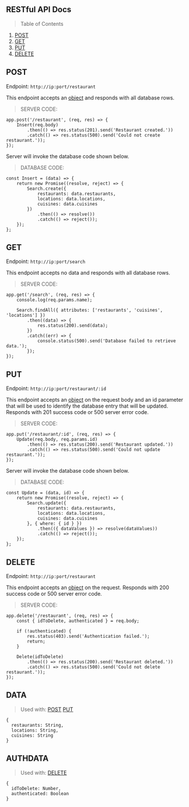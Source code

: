 ## RESTful API Docs
> Table of Contents

1. [POST](#POST)
1. [GET](#GET)
1. [PUT](#PUT)
1. [DELETE](#DELETE)


## POST

Endpoint: `http://ip:port/restaurant`

This endpoint accepts an [object](#DATA) and responds with all database rows.

>SERVER CODE:
```
app.post('/restaurant', (req, res) => {
	Insert(req.body)
		.then(() => res.status(201).send('Restaurant created.'))
		.catch(() => res.status(500).send('Could not create restaurant.'));
});
```

Server will invoke the database code shown below.

>DATABASE CODE:
```
const Insert = (data) => {
	return new Promise((resolve, reject) => {
		Search.create({
			restaurants: data.restaurants,
			locations: data.locations,
			cuisines: data.cuisines
		})
			.then(() => resolve())
			.catch(() => reject());
	});
};
```

## GET

Endpoint: `http://ip:port/search`

This endpoint accepts no data and responds with all database rows.

>SERVER CODE:
```
app.get('/search', (req, res) => {
	console.log(req.params.name);

	Search.findAll({ attributes: ['restaurants', 'cuisines', 'locations'] })
		.then((data) => {
			res.status(200).send(data);
		})
		.catch((err) => {
			console.status(500).send('Database failed to retrieve data.');
		});
});
```

## PUT

Endpoint: `http://ip:port/restaurant/:id`

This endpoint accepts an [object](#DATA) on the request body and an id parameter that will be used to identify the database entry that will be updated. Responds with 201 success code or 500 server error code.

>SERVER CODE:
```
app.put('/restaurant/:id', (req, res) => {
	Update(req.body, req.params.id)
		.then(() => res.status(200).send('Restaurant updated.'))
		.catch(() => res.status(500).send('Could not update restaurant.'));
});
```
Server will invoke the database code shown below.

>DATABASE CODE:
```
const Update = (data, id) => {
	return new Promise((resolve, reject) => {
		Search.update({
			restaurants: data.restaurants,
			locations: data.locations,
			cuisines: data.cuisines
		}, { where: { id } })
			.then(({ dataValues }) => resolve(dataValues))
			.catch(() => reject());
	});
};
```

## DELETE

Endpoint: `http://ip:port/restaurant`

This endpoint accepts an [object](#AUTHDATA) on the request. Responds with 200 success code or 500 server error code.


>SERVER CODE:
```
app.delete('/restaurant', (req, res) => {
	const { idToDelete, authenticated } = req.body;

	if (!authenticated) {
		res.status(403).send('Authentication failed.');
		return;
	}

	Delete(idToDelete)
		.then(() => res.status(200).send('Restaurant deleted.'))
		.catch(() => res.status(500).send('Could not delete restaurant.'));
});
```

## DATA
> Used with: [POST](#POST) [PUT](#PUT)
```
{
  restaurants: String,
  locations: String,
  cuisines: String
}
```

## AUTHDATA
> Used with: [DELETE](#DELETE)
```
{
  idToDelete: Number,
  authenticated: Boolean
}
```